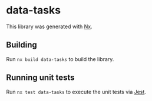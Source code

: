 # data-tasks

This library was generated with [Nx](https://nx.dev).

## Building

Run `nx build data-tasks` to build the library.

## Running unit tests

Run `nx test data-tasks` to execute the unit tests via [Jest](https://jestjs.io).

